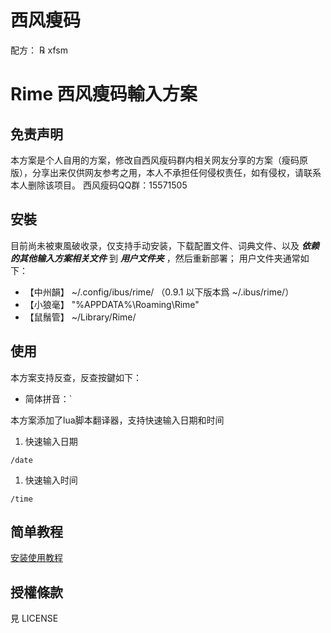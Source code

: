 # 西风瘦码
配方： ℞ xfsm

# Rime 西风瘦码輸入方案

## 免责声明
本方案是个人自用的方案，修改自西风瘦码群内相关网友分享的方案（瘦码原版），分享出来仅供网友参考之用，本人不承担任何侵权责任，如有侵权，请联系本人删除该项目。
西风瘦码QQ群：15571505

## 安裝
目前尚未被東風破收录，仅支持手动安装，下载配置文件、词典文件、以及 ***依赖的其他输入方案相关文件*** 到 ***用户文件夹*** ，然后重新部署；
用户文件夹通常如下：
* 【中州韻】 ~/.config/ibus/rime/ （0.9.1 以下版本爲 ~/.ibus/rime/）
* 【小狼毫】 "%APPDATA%\Roaming\Rime"
* 【鼠鬚管】 ~/Library/Rime/

## 使用
本方案支持反查，反查按鍵如下：
* 简体拼音：`

本方案添加了lua脚本翻译器，支持快速输入日期和时间
1. 快速输入日期
  ```
  /date
  ```
1. 快速输入时间
  ```
  /time
  ```

## 简单教程

[安装使用教程](https://yangzhaoyunfei.github.io/2020/02/xfsm/)

## 授權條款
見 LICENSE
